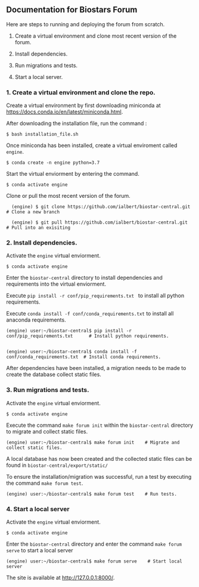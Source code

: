 ## Documentation for Biostars Forum 

Here are steps to running and deploying the forum from scratch.


1. Create a virtual environment and clone most recent version of the forum.


2. Install dependencies. 


3. Run migrations and tests. 


4. Start a local server. 


### 1. Create a virtual environment and clone the repo.

Create a virtual environment by first downloading miniconda at https://docs.conda.io/en/latest/miniconda.html. 

After downloading the installation file, run the command : 

    $ bash installation_file.sh      

Once miniconda has been installed, create a virtual enviroment called `engine`.

    $ conda create -n engine python=3.7
    
Start the virtual enviorment by entering the command.

    $ conda activate engine
    
Clone or pull the most recent version of the forum. 

      (engine) $ git clone https://github.com/ialbert/biostar-central.git  # Clone a new branch
      
      (engine) $ git pull https://github.com/ialbert/biostar-central.git   # Pull into an exisiting 
      
      
### 2. Install dependencies. 

Activate the `engine` virtual enviorment.

    $ conda activate engine

Enter the `biostar-central` directory to install dependencies and requirements into the virtual enviorment.

Execute `pip install -r conf/pip_requirements.txt ` to install all python requirements. 

Execute `conda install -f conf/conda_requirements.txt` to install all anaconda requirements.

    (engine) user:~/biostar-central$ pip install -r conf/pip_requirements.txt      # Install python requirements.
    
    
    (engine) user:~/biostar-central$ conda install -f conf/conda_requirements.txt  # Install conda requirements.
    
 After dependencies have been installed, a migration needs to be made to create the database collect static files.
 
 ### 3. Run migrations and tests. 
 
Activate the `engine` virtual enviorment.

    $ conda activate engine
    
Execute the command `make forum init` within the `biostar-central` directory to migrate and collect static files. 
 
    (engine) user:~/biostar-central$ make forum init    # Migrate and collect static files. 

A local database has now been created and the collected static files can be found in `biostar-central/export/static/`

To ensure the installation/migration was successful, run a test by executing the command `make forum test`. 

    (engine) user:~/biostar-central$ make forum test    # Run tests. 
    
### 4. Start a local server 

Activate the `engine` virtual enviorment.

    $ conda activate engine
    
Enter the `biostar-central` directory and enter the command `make forum serve` to start a local server 

    (engine) user:~/biostar-central$ make forum serve    # Start local server

The site is available at http://127.0.0.1:8000/. 





 

